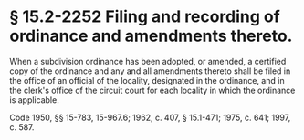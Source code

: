 # § 15.2-2252 Filing and recording of ordinance and amendments thereto.

<p>When a subdivision ordinance has been adopted, or amended, a certified copy of the ordinance and any and all amendments thereto shall be filed in the office of an official of the locality, designated in the ordinance, and in the clerk's office of the circuit court for each locality in which the ordinance is applicable.</p><p>Code 1950, §§ 15-783, 15-967.6; 1962, c. 407, § 15.1-471; 1975, c. 641; 1997, c. 587.</p>